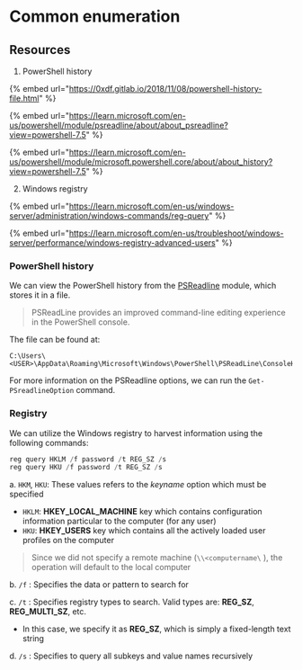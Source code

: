 # Common enumeration

## Resources

1. PowerShell history

{% embed url="https://0xdf.gitlab.io/2018/11/08/powershell-history-file.html" %}

{% embed url="https://learn.microsoft.com/en-us/powershell/module/psreadline/about/about_psreadline?view=powershell-7.5" %}

{% embed url="https://learn.microsoft.com/en-us/powershell/module/microsoft.powershell.core/about/about_history?view=powershell-7.5" %}

2. Windows registry

{% embed url="https://learn.microsoft.com/en-us/windows-server/administration/windows-commands/reg-query" %}

{% embed url="https://learn.microsoft.com/en-us/troubleshoot/windows-server/performance/windows-registry-advanced-users" %}

### PowerShell history

We can view the PowerShell history from the [PSReadline](https://learn.microsoft.com/en-us/powershell/module/psreadline/about/about_psreadline?view=powershell-7.5) module, which stores it in a file.

> PSReadLine provides an improved command-line editing experience in the PowerShell console.

The file can be found at:

```
C:\Users\<USER>\AppData\Roaming\Microsoft\Windows\PowerShell\PSReadLine\ConsoleHost_history.txt
```

For more information on the PSReadline options, we can run the `Get-PSreadlineOption` command.

### Registry

We can utilize the Windows registry to harvest information using the following commands:

```powershell
reg query HKLM /f password /t REG_SZ /s
reg query HKU /f password /t REG_SZ /s
```

a. `HKM`, `HKU`: These values refers to the _keyname_ option which must be specified

* `HKLM`: **HKEY\_LOCAL\_MACHINE** key which contains configuration information particular to the computer (for any user)
* &#x20;`HKU`: **HKEY\_USERS** key which contains all the actively loaded user profiles on the computer

> Since we did not specify a remote machine (`\\<computername\` ), the operation will default to the local computer

b. `/f` : Specifies the data or pattern to search for

c. `/t` : Specifies registry types to search. Valid types are: **REG\_SZ**, **REG\_MULTI\_SZ**, etc.

* In this case, we specify it as **REG\_SZ**, which is simply a fixed-length text string

d. `/s` : Specifies to query all subkeys and value names recursively
